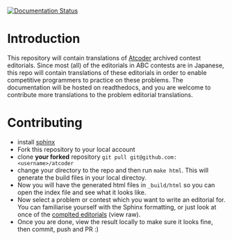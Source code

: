 [![Documentation Status](https://readthedocs.org/projects/atcoder/badge/?version=latest)](https://atcoder.readthedocs.io/en/latest/?badge=latest)


Introduction
===========

This repository will contain translations of [Atcoder](https://atcoder.jp) archived contest editorials. Since most (all) of the editorials in ABC contests are in Japanese, this repo will contain translations of these editorials in order to enable competitive programmers to practice on these problems. The documentation will be hosted on readthedocs, and you are welcome to contribute more translations to the problem editorial translations.

Contributing
=============

- install [sphinx](http://www.sphinx-doc.org/en/master/usage/installation.html)
- Fork this repository to your local account
- clone **your forked** repository `git pull git@github.com:<username>/atcoder`
- change your directory to the repo and then run `make html`. This will generate the build files in your local directoy.
- Now you will have the generated html files in `_build/html` so you can open the index file and see what it looks like.
- Now select a problem or contest which you want to write an editorial for. You can familiarise yourself with the Sphinx formatting, or just look at once of the [complted editorials](https://github.com/motatoes/atcoder/blob/master/ABC_editorials/ABC125.rst) (view raw). 
- Once you are done, view the result locally to make sure it looks fine, then commit, push and PR :)
